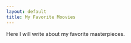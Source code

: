 ```yaml
---
layout: default
title: My Favorite Moovies
---
```


Here I will write about my favorite masterpieces.
